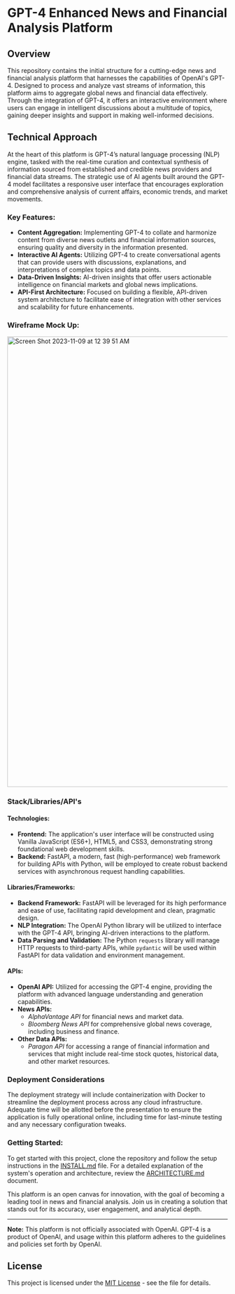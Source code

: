 # GPT-4 Enhanced News and Financial Analysis Platform

## Overview

This repository contains the initial structure for a cutting-edge news and financial analysis platform that harnesses the capabilities of OpenAI's GPT-4. Designed to process and analyze vast streams of information, this platform aims to aggregate global news and financial data effectively. Through the integration of GPT-4, it offers an interactive environment where users can engage in intelligent discussions about a multitude of topics, gaining deeper insights and support in making well-informed decisions.

## Technical Approach

At the heart of this platform is GPT-4’s natural language processing (NLP) engine, tasked with the real-time curation and contextual synthesis of information sourced from established and credible news providers and financial data streams. The strategic use of AI agents built around the GPT-4 model facilitates a responsive user interface that encourages exploration and comprehensive analysis of current affairs, economic trends, and market movements.

### Key Features:

- **Content Aggregation:** Implementing GPT-4 to collate and harmonize content from diverse news outlets and financial information sources, ensuring quality and diversity in the information presented.
- **Interactive AI Agents:** Utilizing GPT-4 to create conversational agents that can provide users with discussions, explanations, and interpretations of complex topics and data points.
- **Data-Driven Insights:** AI-driven insights that offer users actionable intelligence on financial markets and global news implications.
- **API-First Architecture:** Focused on building a flexible, API-driven system architecture to facilitate ease of integration with other services and scalability for future enhancements.

### Wireframe Mock Up:
<img width="1027" alt="Screen Shot 2023-11-09 at 12 39 51 AM" src="https://github.com/Blkalkin/Interactive-News-Aggregator/assets/88650606/35948009-0e69-4b81-9453-d49317007101">

### Stack/Libraries/API's

#### Technologies:
- **Frontend:** The application's user interface will be constructed using Vanilla JavaScript (ES6+), HTML5, and CSS3, demonstrating strong foundational web development skills.
- **Backend:** FastAPI, a modern, fast (high-performance) web framework for building APIs with Python, will be employed to create robust backend services with asynchronous request handling capabilities.

#### Libraries/Frameworks:
- **Backend Framework:** FastAPI will be leveraged for its high performance and ease of use, facilitating rapid development and clean, pragmatic design.
- **NLP Integration:** The OpenAI Python library will be utilized to interface with the GPT-4 API, bringing AI-driven interactions to the platform.
- **Data Parsing and Validation:** The Python `requests` library will manage HTTP requests to third-party APIs, while `pydantic` will be used within FastAPI for data validation and environment management.

#### APIs:
- **OpenAI API:** Utilized for accessing the GPT-4 engine, providing the platform with advanced language understanding and generation capabilities.
- **News APIs:** 
  - *AlphaVantage API* for financial news and market data.
  - *Bloomberg News API* for comprehensive global news coverage, including business and finance.
- **Other Data APIs:**
  - *Paragon API* for accessing a range of financial information and services that might include real-time stock quotes, historical data, and other market resources.

### Deployment Considerations
The deployment strategy will include containerization with Docker to streamline the deployment process across any cloud infrastructure. Adequate time will be allotted before the presentation to ensure the application is fully operational online, including time for last-minute testing and any necessary configuration tweaks.


### Getting Started:

To get started with this project, clone the repository and follow the setup instructions in the [INSTALL.md](INSTALL.md) file. For a detailed explanation of the system's operation and architecture, review the [ARCHITECTURE.md](ARCHITECTURE.md) document.

This platform is an open canvas for innovation, with the goal of becoming a leading tool in news and financial analysis. Join us in creating a solution that stands out for its accuracy, user engagement, and analytical depth.

---

**Note:** This platform is not officially associated with OpenAI. GPT-4 is a product of OpenAI, and usage within this platform adheres to the guidelines and policies set forth by OpenAI.

## License

This project is licensed under the [MIT License](LICENSE.md) - see the file for details.
